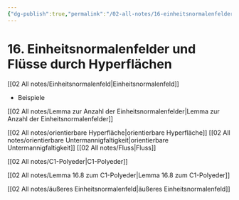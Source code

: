 ```yaml
---
{"dg-publish":true,"permalink":"/02-all-notes/16-einheitsnormalenfelder-und-fluesse-durch-hyperflaechen/","dgHomeLink":true,"dgPassFrontmatter":false}
---
```


# 16. Einheitsnormalenfelder und Flüsse durch Hyperflächen
[[02 All notes/Einheitsnormalenfeld|Einheitsnormalenfeld]]

- Beispiele

[[02 All notes/Lemma zur Anzahl der Einheitsnormalenfelder|Lemma zur Anzahl der Einheitsnormalenfelder]]

[[02 All notes/orientierbare Hyperfläche|orientierbare Hyperfläche]]
[[02 All notes/orientierbare Untermannigfaltigkeit|orientierbare Untermannigfaltigkeit]]
[[02 All notes/Fluss|Fluss]]

[[02 All notes/C1-Polyeder|C1-Polyeder]]

[[02 All notes/Lemma 16.8 zum C1-Polyeder|Lemma 16.8 zum C1-Polyeder]]

[[02 All notes/äußeres Einheitsnormalenfeld|äußeres Einheitsnormalenfeld]]

